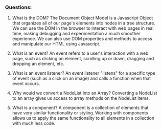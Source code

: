### Questions:
1. What is the DOM?
The Document Object Model is a Javascript Object that organizes all of our page's elements into nodes in a tree structure. We can use the DOM in the browser to interact with web pages in real time, making debugging and experimentation a much smoother experience. We can also use DOM properties and methods to access and manipulate our HTML using Javascript.

2. What is an event?
An event refers to a user's interaction with a web page, such as clicking an element, scrolling up or down, dragging and dropping an element, etc.

3. What is an event listener?
An event listener "listens" for a specific type of event (such as a click on an image) and calls a function when that event occurs.

4. Why would we convert a NodeList into an Array?
Converting a NodeList to an array gives us access to array methods on the NodeList items.

5. What is a component? 
A component is a collection of elements that have very similar functionality or styling. Working with components allows us to apply the same functionality to all elements in a collection with much less code.